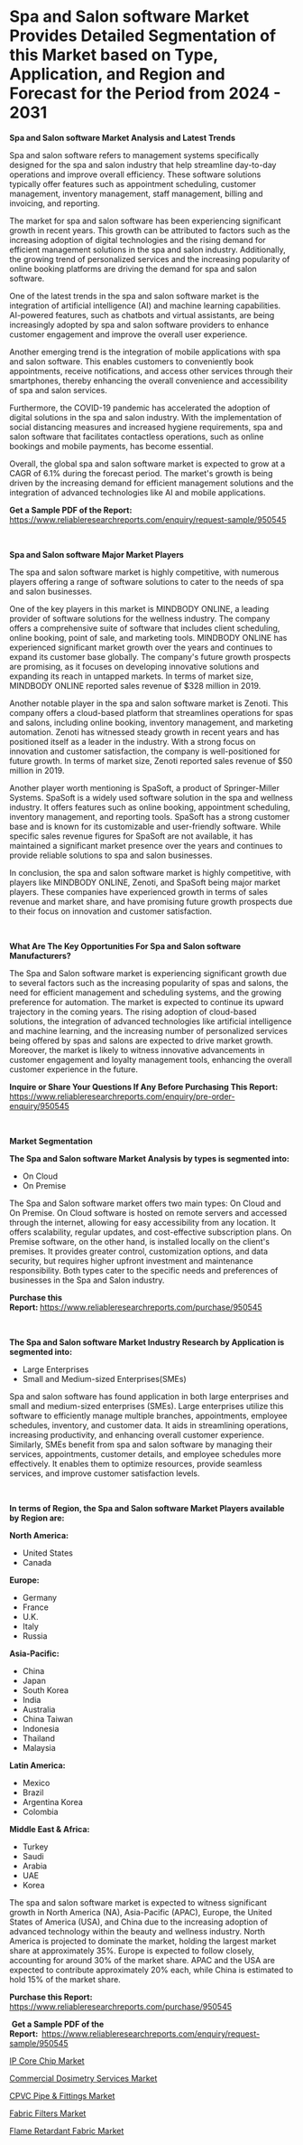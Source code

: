 <p><h1>Spa and Salon software Market Provides Detailed Segmentation of this Market based on Type, Application, and Region and Forecast for the Period from 2024 - 2031</h1></p><p><strong>Spa and Salon software Market Analysis and Latest Trends</strong></p>
<p><p>Spa and salon software refers to management systems specifically designed for the spa and salon industry that help streamline day-to-day operations and improve overall efficiency. These software solutions typically offer features such as appointment scheduling, customer management, inventory management, staff management, billing and invoicing, and reporting.</p><p>The market for spa and salon software has been experiencing significant growth in recent years. This growth can be attributed to factors such as the increasing adoption of digital technologies and the rising demand for efficient management solutions in the spa and salon industry. Additionally, the growing trend of personalized services and the increasing popularity of online booking platforms are driving the demand for spa and salon software.</p><p>One of the latest trends in the spa and salon software market is the integration of artificial intelligence (AI) and machine learning capabilities. AI-powered features, such as chatbots and virtual assistants, are being increasingly adopted by spa and salon software providers to enhance customer engagement and improve the overall user experience.</p><p>Another emerging trend is the integration of mobile applications with spa and salon software. This enables customers to conveniently book appointments, receive notifications, and access other services through their smartphones, thereby enhancing the overall convenience and accessibility of spa and salon services.</p><p>Furthermore, the COVID-19 pandemic has accelerated the adoption of digital solutions in the spa and salon industry. With the implementation of social distancing measures and increased hygiene requirements, spa and salon software that facilitates contactless operations, such as online bookings and mobile payments, has become essential.</p><p>Overall, the global spa and salon software market is expected to grow at a CAGR of 6.1% during the forecast period. The market's growth is being driven by the increasing demand for efficient management solutions and the integration of advanced technologies like AI and mobile applications.</p></p>
<p><strong>Get a Sample PDF of the Report:&nbsp;</strong> <a href="https://www.reliableresearchreports.com/enquiry/request-sample/950545">https://www.reliableresearchreports.com/enquiry/request-sample/950545</a></p>
<p>&nbsp;</p>
<p><strong>Spa and Salon software Major Market Players</strong></p>
<p><p>The spa and salon software market is highly competitive, with numerous players offering a range of software solutions to cater to the needs of spa and salon businesses. </p><p>One of the key players in this market is MINDBODY ONLINE, a leading provider of software solutions for the wellness industry. The company offers a comprehensive suite of software that includes client scheduling, online booking, point of sale, and marketing tools. MINDBODY ONLINE has experienced significant market growth over the years and continues to expand its customer base globally. The company's future growth prospects are promising, as it focuses on developing innovative solutions and expanding its reach in untapped markets. In terms of market size, MINDBODY ONLINE reported sales revenue of $328 million in 2019.</p><p>Another notable player in the spa and salon software market is Zenoti. This company offers a cloud-based platform that streamlines operations for spas and salons, including online booking, inventory management, and marketing automation. Zenoti has witnessed steady growth in recent years and has positioned itself as a leader in the industry. With a strong focus on innovation and customer satisfaction, the company is well-positioned for future growth. In terms of market size, Zenoti reported sales revenue of $50 million in 2019.</p><p>Another player worth mentioning is SpaSoft, a product of Springer-Miller Systems. SpaSoft is a widely used software solution in the spa and wellness industry. It offers features such as online booking, appointment scheduling, inventory management, and reporting tools. SpaSoft has a strong customer base and is known for its customizable and user-friendly software. While specific sales revenue figures for SpaSoft are not available, it has maintained a significant market presence over the years and continues to provide reliable solutions to spa and salon businesses.</p><p>In conclusion, the spa and salon software market is highly competitive, with players like MINDBODY ONLINE, Zenoti, and SpaSoft being major market players. These companies have experienced growth in terms of sales revenue and market share, and have promising future growth prospects due to their focus on innovation and customer satisfaction.</p></p>
<p>&nbsp;</p>
<p><strong>What Are The Key Opportunities For Spa and Salon software Manufacturers?</strong></p>
<p><p>The Spa and Salon software market is experiencing significant growth due to several factors such as the increasing popularity of spas and salons, the need for efficient management and scheduling systems, and the growing preference for automation. The market is expected to continue its upward trajectory in the coming years. The rising adoption of cloud-based solutions, the integration of advanced technologies like artificial intelligence and machine learning, and the increasing number of personalized services being offered by spas and salons are expected to drive market growth. Moreover, the market is likely to witness innovative advancements in customer engagement and loyalty management tools, enhancing the overall customer experience in the future.</p></p>
<p><strong>Inquire or Share Your Questions If Any Before Purchasing This Report:</strong> <a href="https://www.reliableresearchreports.com/enquiry/pre-order-enquiry/950545">https://www.reliableresearchreports.com/enquiry/pre-order-enquiry/950545</a></p>
<p>&nbsp;</p>
<p><strong>Market Segmentation</strong></p>
<p><strong>The Spa and Salon software Market Analysis by types is segmented into:</strong></p>
<p><ul><li>On Cloud</li><li>On Premise</li></ul></p>
<p><p>The Spa and Salon software market offers two main types: On Cloud and On Premise. On Cloud software is hosted on remote servers and accessed through the internet, allowing for easy accessibility from any location. It offers scalability, regular updates, and cost-effective subscription plans. On Premise software, on the other hand, is installed locally on the client's premises. It provides greater control, customization options, and data security, but requires higher upfront investment and maintenance responsibility. Both types cater to the specific needs and preferences of businesses in the Spa and Salon industry.</p></p>
<p><strong>Purchase this Report:&nbsp;</strong><a href="https://www.reliableresearchreports.com/purchase/950545">https://www.reliableresearchreports.com/purchase/950545</a></p>
<p>&nbsp;</p>
<p><strong>The Spa and Salon software Market Industry Research by Application is segmented into:</strong></p>
<p><ul><li>Large Enterprises</li><li>Small and Medium-sized Enterprises(SMEs)</li></ul></p>
<p><p>Spa and salon software has found application in both large enterprises and small and medium-sized enterprises (SMEs). Large enterprises utilize this software to efficiently manage multiple branches, appointments, employee schedules, inventory, and customer data. It aids in streamlining operations, increasing productivity, and enhancing overall customer experience. Similarly, SMEs benefit from spa and salon software by managing their services, appointments, customer details, and employee schedules more effectively. It enables them to optimize resources, provide seamless services, and improve customer satisfaction levels.</p></p>
<p>&nbsp;</p>
<p><strong>In terms of Region, the Spa and Salon software Market Players available by Region are:</strong></p>
<p>
    <p> <strong> North America: </strong>
        <ul>
            <li>United States</li>
            <li>Canada</li>
        </ul>
        </p> 
    <p> <strong> Europe: </strong>
        <ul>
            <li>Germany</li>
            <li>France</li>
            <li>U.K.</li>
            <li>Italy</li>
            <li>Russia</li>
        </ul>
        </p> 
    <p> <strong> Asia-Pacific: </strong>
        <ul>
            <li>China</li>
            <li>Japan</li>
            <li>South Korea</li>
            <li>India</li>
            <li>Australia</li>
            <li>China Taiwan</li>
            <li>Indonesia</li>
            <li>Thailand</li>
            <li>Malaysia</li>
        </ul>
        </p> 
    <p> <strong> Latin America: </strong>
        <ul>
            <li>Mexico</li>
            <li>Brazil</li>
            <li>Argentina Korea</li>
            <li>Colombia</li>
        </ul>
        </p> 
    <p> <strong> Middle East & Africa: </strong>
        <ul>
            <li>Turkey</li>
            <li>Saudi</li>
            <li>Arabia</li>
            <li>UAE</li>
            <li>Korea</li>
        </ul>
    </p>
    </p>
<p><p>The spa and salon software market is expected to witness significant growth in North America (NA), Asia-Pacific (APAC), Europe, the United States of America (USA), and China due to the increasing adoption of advanced technology within the beauty and wellness industry. North America is projected to dominate the market, holding the largest market share at approximately 35%. Europe is expected to follow closely, accounting for around 30% of the market share. APAC and the USA are expected to contribute approximately 20% each, while China is estimated to hold 15% of the market share.</p></p>
<p><strong>Purchase this Report: </strong><a href="https://www.reliableresearchreports.com/purchase/950545">https://www.reliableresearchreports.com/purchase/950545</a></p>
<p>&nbsp;<strong>Get a Sample PDF of the Report:&nbsp;&nbsp;</strong><a href="https://www.reliableresearchreports.com/enquiry/request-sample/950545">https://www.reliableresearchreports.com/enquiry/request-sample/950545</a></p>
<p><strong></strong></p>
<p><p><a href="https://www.linkedin.com/pulse/ip-core-chip-market-furnish-information-size-share-dynamics-90s2e?trackingId=gpGN%2FmKsTfaYGGRnBFYpug%3D%3D">IP Core Chip Market</a></p><p><a href="https://www.linkedin.com/pulse/commercial-dosimetry-services-market-insights-players-forecast-8ygpe?trackingId=dCkIb%2FbOQm2uIj%2BDJjG%2BQA%3D%3D">Commercial Dosimetry Services Market</a></p><p><a href="https://github.com/kosella/Market-Research-Report-List-1/blob/main/cpvc-pipe-fittings-market.md">CPVC Pipe & Fittings Market</a></p><p><a href="https://medium.com/@lauryframi644/fabric-filters-market-comprehensive-assessment-by-type-application-and-geography-331fe43d28c4">Fabric Filters Market</a></p><p><a href="https://github.com/arionmp/Market-Research-Report-List-1/blob/main/flame-retardant-fabric-market.md">Flame Retardant Fabric Market</a></p></p>